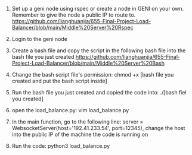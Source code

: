1. Set up a geni node using rspec or create a node in GENI on your own. Remember to give the node a public IP to route to.
https://github.com/lianghuanjia/655-Final-Project-Load-Balancer/blob/main/Middle%20Server%20Rspec

2. Login to the geni node

3. Create a bash file and copy the script in the following bash file into the bash file you just created
https://github.com/lianghuanjia/655-Final-Project-Load-Balancer/blob/main/Middle%20Server%20Bash

4. Change the bash script file's permission:
chmod +x [bash file you created and put the bash script inside]

5. Run the bash file you just created and copied the code into:
./[bash fiel you created]

6. open the load_balance.py:
vim load_balance.py

7. In the main function, go to the following line: 
server = WebsocketServer(host='192.41.233.54', port=12345), 
change the host into the public IP of the machine the code is running on

8. Run the code:
python3 load_balance.py
